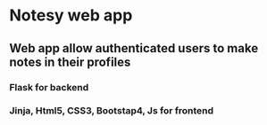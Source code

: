 # Notesy web app
## Web app allow authenticated users to make notes in their profiles

### Flask for backend
### Jinja, Html5, CSS3, Bootstap4, Js for frontend
